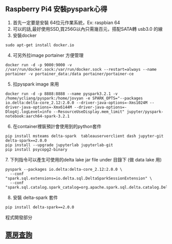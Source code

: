 ## Raspberry Pi4 安裝pyspark心得
1. 首先一定要是安裝 64位元作業系統，Ex: raspbian 64 
2. 可以的話,最好使用SSD,買256G以內只需幾百元，搭配SATA轉 usb3.0 的線
3. 安裝docker
```
sudo apt-get install docker.io
```
4. 可另外拉image portainer 方便管理 
```
docker run -d -p 9000:9000 -v //var/run/docker.sock:/var/run/docker.sock --restart=always --name portainer -v portainer_data:/data portainer/portainer-ce
```
5. 拉pyspark image 來用
```
docker run -d -p 8888:8888 --name pyspark3.2.1 -v /home/ycliang/pyspark:/home/jovyan -e SPARK_OPTS="--packages io.delta:delta-core_2.12:2.0.0 --driver-java-options=-Xms1024M --driver-java-options=-Xmx6144M --driver-java-options=-Dlog4j.logLevel=info --ResourceUseDisplay.mem_limit" jupyter/pyspark-notebook:aarch64-spark-3.2.1
```
6. 在container裡裝預計會使用到的python套件
```
pip install msteams delta-spark  tableauserverclient dash jupyter-git delta-spark==2.0.0
pip install --upgrade jupyterlab jupyterlab-git
pip install psycopg2-binary
```
7. 下列指令可以產生可使用的delta lake jar file under 目錄下 (做 data lake 用)
```
pyspark --packages io.delta:delta-core_2.12:2.0.0 \
  --conf "spark.sql.extensions=io.delta.sql.DeltaSparkSessionExtension" \
  --conf "spark.sql.catalog.spark_catalog=org.apache.spark.sql.delta.catalog.DeltaCatalog"
  ```
8. 安裝 delta-spark 套件
```
pip install delta-spark==2.0.0
```
程式開發部分
## [票房查詢](https://github.com/RalphLiang/pyspark-testing-suite/blob/master/testShowMovieApi.ipynb)


